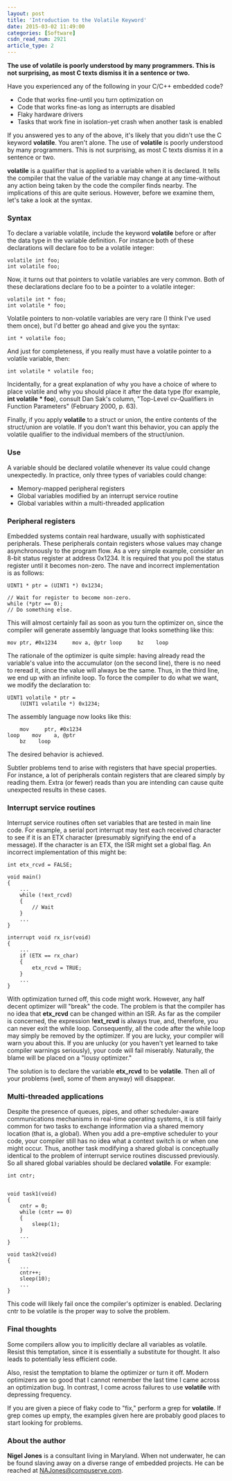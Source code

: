 ```yaml
---
layout: post
title: 'Introduction to the Volatile Keyword'
date: 2015-03-02 11:49:00
categories: [Software]
csdn_read_num: 2921
article_type: 2
---
```



**The use of volatile is poorly understood by many programmers. This is not surprising, as most C texts dismiss it in a sentence or two.**

Have you experienced any of the following in your C/C++ embedded code?

- Code that works fine-until you turn optimization on
- Code that works fine-as long as interrupts are disabled
- Flaky hardware drivers
- Tasks that work fine in isolation-yet crash when another task is enabled

If you answered yes to any of the above, it's likely that you didn't use the C keyword **volatile**. You aren't alone. The use of **volatile** is poorly understood by many programmers. This is not surprising, as most C texts dismiss it in a sentence or two.

**volatile** is a qualifier that is applied to a variable when it is declared. It tells the compiler that the value of the variable may change at any time-without any action being taken by the code the compiler finds nearby. The implications of this are quite serious. However, before we examine them, let's take a look at the syntax.

### Syntax

To declare a variable volatile, include the keyword **volatile** before or after the data type in the variable definition. For instance both of these declarations will declare foo to be a volatile integer:

```
volatile int foo;
int volatile foo;
```

Now, it turns out that pointers to volatile variables are very common. Both of these declarations declare foo to be a pointer to a volatile integer:

```
volatile int * foo; 
int volatile * foo;
```

Volatile pointers to non-volatile variables are very rare (I think I've used them once), but I'd better go ahead and give you the syntax:

```
int * volatile foo;
```

And just for completeness, if you really must have a volatile pointer to a volatile variable, then:

```
int volatile * volatile foo;
```

Incidentally, for a great explanation of why you have a choice of where to place volatile and why you should place it after the data type (for example, **int volatile * foo**), consult Dan Sak's column, "Top-Level cv-Qualifiers in Function Parameters" (February 2000, p. 63).

Finally, if you apply **volatile** to a struct or union, the entire contents of the struct/union are volatile. If you don't want this behavior, you can apply the volatile qualifier to the individual members of the struct/union.

### Use

A variable should be declared volatile whenever its value could change unexpectedly. In practice, only three types of variables could change:

- Memory-mapped peripheral registers
- Global variables modified by an interrupt service routine
- Global variables within a multi-threaded application

### Peripheral registers

Embedded systems contain real hardware, usually with sophisticated peripherals. These peripherals contain registers whose values may change asynchronously to the program flow. As a very simple example, consider an 8-bit status register at address 0x1234. It is required that you poll the status register until it becomes non-zero. The nave and incorrect implementation is as follows:

```
UINT1 * ptr = (UINT1 *) 0x1234;

// Wait for register to become non-zero.
while (*ptr == 0);
// Do something else.
```

This will almost certainly fail as soon as you turn the optimizer on, since the compiler will generate assembly language that looks something like this:

```
mov	ptr, #0x1234     mov a, @ptr loop     bz    loop
```   

The rationale of the optimizer is quite simple: having already read the variable's value into the accumulator (on the second line), there is no need to reread it, since the value will always be the same. Thus, in the third line, we end up with an infinite loop. To force the compiler to do what we want, we modify the declaration to:

```
UINT1 volatile * ptr = 
    (UINT1 volatile *) 0x1234;
```

The assembly language now looks like this:

```
    mov     ptr, #0x1234
loop    mov    a, @ptr        
    bz    loop
```

The desired behavior is achieved.

Subtler problems tend to arise with registers that have special properties. For instance, a lot of peripherals contain registers that are cleared simply by reading them. Extra (or fewer) reads than you are intending can cause quite unexpected results in these cases.

### Interrupt service routines

Interrupt service routines often set variables that are tested in main line code. For example, a serial port interrupt may test each received character to see if it is an ETX character (presumably signifying the end of a message). If the character is an ETX, the ISR might set a global flag. An incorrect implementation of this might be:

```
int etx_rcvd = FALSE;

void main()
{
    ...
    while (!ext_rcvd)
    {
        // Wait
    }
    ...
}

interrupt void rx_isr(void)
{
    ...
    if (ETX == rx_char)
    {
        etx_rcvd = TRUE;
    }
    ...
}
```

With optimization turned off, this code might work. However, any half decent optimizer will "break" the code. The problem is that the compiler has no idea that **etx_rcvd** can be changed within an ISR. As far as the compiler is concerned, the expression **!ext_rcvd** is always true, and, therefore, you can never exit the while loop. Consequently, all the code after the while loop may simply be removed by the optimizer. If you are lucky, your compiler will warn you about this. If you are unlucky (or you haven't yet learned to take compiler warnings seriously), your code will fail miserably. Naturally, the blame will be placed on a "lousy optimizer."

The solution is to declare the variable **etx_rcvd** to be **volatile**. Then all of your problems (well, some of them anyway) will disappear.

### Multi-threaded applications

Despite the presence of queues, pipes, and other scheduler-aware communications mechanisms in real-time operating systems, it is still fairly common for two tasks to exchange information via a shared memory location (that is, a global). When you add a pre-emptive scheduler to your code, your compiler still has no idea what a context switch is or when one might occur. Thus, another task modifying a shared global is conceptually identical to the problem of interrupt service routines discussed previously. So all shared global variables should be declared **volatile**. For example:

```
int cntr;


void task1(void)
{
    cntr = 0;
    while (cntr == 0)
    {
        sleep(1);
    }
    ...
}

void task2(void)
{
    ...
    cntr++;
    sleep(10);
    ...
}
```

This code will likely fail once the compiler's optimizer is enabled. Declaring cntr to be volatile is the proper way to solve the problem.

### Final thoughts

Some compilers allow you to implicitly declare all variables as volatile. Resist this temptation, since it is essentially a substitute for thought. It also leads to potentially less efficient code.

Also, resist the temptation to blame the optimizer or turn it off. Modern optimizers are so good that I cannot remember the last time I came across an optimization bug. In contrast, I come across failures to use **volatile** with depressing frequency.

If you are given a piece of flaky code to "fix," perform a grep for **volatile**. If grep comes up empty, the examples given here are probably good places to start looking for problems.

### About the author
**Nigel Jones** is a consultant living in Maryland. When not underwater, he can be found slaving away on a diverse range of embedded projects. He can be reached at NAJones@compuserve.com.
